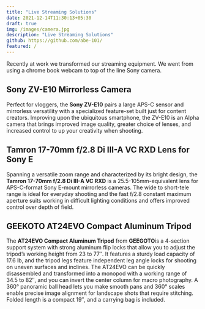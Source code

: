 ```yaml
---
title: "Live Streaming Solutions"
date: 2021-12-14T11:30:13+05:30
draft: true
img: /images/camera.jpg
description: "Live Streaming Solutions"
github: https://github.com/abe-101/
featured: /
---
```


Recently at work we transformed our streaming equipment. We went from using a chrome book webcam to top of the line Sony camera.

## Sony ZV-E10 Mirrorless Camera

Perfect for vloggers, the **Sony ZV-E10** pairs a large APS-C sensor and mirrorless versatility with a specialized feature-set built just for content creators. Improving upon the ubiquitous smartphone, the ZV-E10 is an Alpha camera that brings improved image quality, greater choice of lenses, and increased control to up your creativity when shooting.

## Tamron 17-70mm f/2.8 Di III-A VC RXD Lens for Sony E

Spanning a versatile zoom range and characterized by its bright design, the **Tamron 17-70mm f/2.8 Di III-A VC RXD** is a 25.5-105mm-equivalent lens for APS-C-format Sony E-mount mirrorless cameras. The wide to short-tele range is ideal for everyday shooting and the fast f/2.8 constant maximum aperture suits working in difficult lighting conditions and offers improved control over depth of field.

## GEEKOTO AT24EVO Compact Aluminum Tripod

The **AT24EVO Compact Aluminum Tripod** from **GEEGOTO**is a 4-section support system with strong aluminum flip locks that allow you to adjust the tripod’s working height from 23 to 77″. It features a sturdy load capacity of 17.6 lb, and the tripod legs feature independent leg angle locks for shooting on uneven surfaces and inclines. The AT24EVO can be quickly disassembled and transformed into a monopod with a working range of 34.5 to 82″, and you can invert the center column for macro photography. A 360° panoramic ball head lets you make smooth pans and 360° scales enable precise image alignment for landscape shots that require stitching. Folded length is a compact 19″, and a carrying bag is included.
